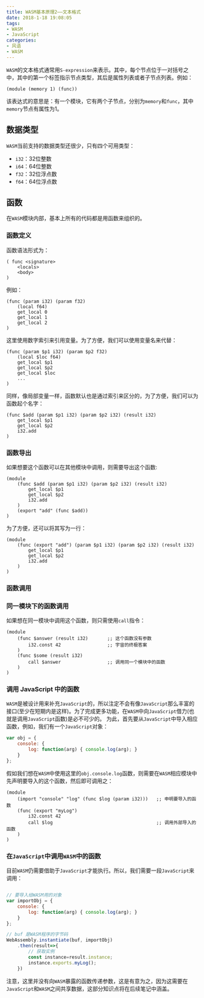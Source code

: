 ```yaml
---
title: WASM基本原理2——文本格式 
date: 2018-1-18 19:08:05
tags:
- WASM
- JavaScript 
categories:
- 风语
- WASM
---
```


`WASM`的文本格式通常用`S-expression`来表示。其中，每个节点位于一对括号之中，其中的第一个标签指示节点类型，其后是属性列表或者子节点列表。例如：
```wasm
(module (memory 1) (func)) 
```
该表达式的意思是：有一个模块，它有两个子节点，分别为`memory`和`func`，其中`memory`节点有属性为1。

## 数据类型

`WASM`当前支持的数据类型还很少，只有四个可用类型：

* `i32`：32位整数
* `i64`：64位整数
* `f32`：32位浮点数
* `f64`：64位浮点数

## 函数

在`WASM`模块内部，基本上所有的代码都是用函数来组织的。<!--more-->

### 函数定义

函数语法形式为：
```wasm
( func <signature> 
    <locals> 
    <body> 
)
```
例如：
```wasm
(func (param i32) (param f32) 
    (local f64)
    get_local 0
    get_local 1
    get_local 2
)
```
这里使用数字索引来引用变量。为了方便，我们可以使用变量名来代替：
```wasm
(func (param $p1 i32) (param $p2 f32) 
    (local $loc f64) 
    get_local $p1
    get_local $p2
    get_local $loc
    ...
)
```
同样，像局部变量一样，函数默认也是通过索引来区分的，为了方便，我们可以为函数起个名字：
```wasm
(func $add (param $p1 i32) (param $p2 i32) (result i32)
    get_local $p1
    get_local $p2
    i32.add
)
```
### 函数导出

如果想要这个函数可以在其他模块中调用，则需要导出这个函数:
```wasm
(module
    (func $add (param $p1 i32) (param $p2 i32) (result i32)
        get_local $p1
        get_local $p2
        i32.add
    )
    (export "add" (func $add))
)
```
为了方便，还可以将其写为一行：
```wasm
(module
    (func (export "add") (param $p1 i32) (param $p2 i32) (result i32)
        get_local $p1
        get_local $p2
        i32.add
    )
)
```

### 函数调用

### 同一模块下的函数调用

如果想在同一模块中调用这个函数，则只需使用`call`指令：
```wasm
(module
    (func $answer (result i32)       ;; 这个函数没有参数
        i32.const 42                 ;; 宇宙的终极答案
    )
    (func $some (result i32)
        call $answer                 ;; 调用同一个模块中的函数
    )
)
```

### 调用 JavaScript 中的函数

`WASM`是被设计用来补充`JavaScript`的，所以注定不会有像`JavaScript`那么丰富的接口(至少在短期内是这样)。为了完成更多功能，在`WASM`中向`JavaScript`借力(也就是调用`JavaScript`函数)是必不可少的。
为此，首先要从`JavaScript`中导入相应函数，例如，我们有一个`JavaScript`对象：
```javascript
var obj = {
    console: {
        log: function(arg) { console.log(arg); }
    }
};
```
假如我们想在`WASM`中使用这里的`obj.console.log`函数，则需要在`WASM`相应模块中先声明要导入的这个函数，然后即可调用之：
```wasm
(module
    (import "console" "log" (func $log (param i32)))   ;; 申明要导入的函数
    (func (export "myLog")                             
        i32.const 42
        call $log                                      ;; 调用外部导入的函数
    )
)
```
### 在`JavaScript`中调用`WASM`中的函数

目前`WASM`仍需要借助于`JavaScript`才能执行。所以，我们需要一段`JavaScript`来调用：
```javascript

// 要导入给WASM用的对象
var importObj = {
    console: {
        log: function(arg) { console.log(arg); }
    }
};

// buf 是WASM程序的字节码
WebAssembly.instantiate(buf, importObj)
    .then(result=>{
        // 获取实例
        const instance=result.instance;
        instance.exports.myLog();
    })
```
注意，这里并没有向`WASM`暴露的函数传递参数，这是有意为之，因为这需要在`JavaScript`和`WASM`之间共享数据，这部分知识点将在后续笔记中涵盖。
